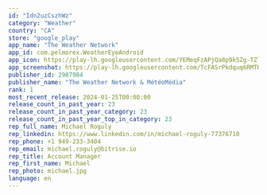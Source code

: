 ```yaml
---
id: "Idn2uzCszhWz"
category: "Weather"
country: "CA"
store: "google_play"
app_name: "The Weather Network"
app_id: com.pelmorex.WeatherEyeAndroid
app_icon: https://play-lh.googleusercontent.com/YEMeqFzAPjQa8p9k5Zg-TZlGfhsveKarGgZKFaa4bfazWfuU8Cbk541Ze_ixfGetAA
app_screenshot: https://play-lh.googleusercontent.com/TcFASrPkdquq6RMTHtWaa8LvyARRWxgdQtfLBpzyVwYvMzsvngnvMnO03omXAaalkxA
publisher_id: 2987984
publisher_name: "The Weather Network & MétéoMédia"
rank: 1
most_recent_release: 2024-01-25T00:00:00
release_count_in_past_year: 23
release_count_in_past_year_category: 23
release_count_in_past_year_top_in_category: 23
rep_full_name: Michael Roguly
rep_linkedin: https://www.linkedin.com/in/michael-roguly-77376710
rep_phone: +1 949-233-3404
rep_email: michael.roguly@bitrise.io
rep_title: Account Manager
rep_first_name: Michael
rep_photo: michael.jpg
language: en
---
```

